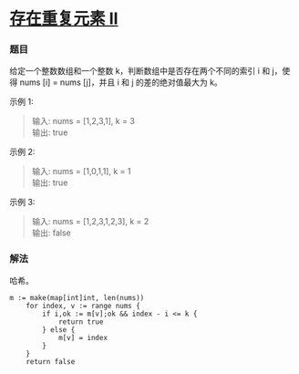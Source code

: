 # [存在重复元素 II](https://leetcode-cn.com/problems/contains-duplicate-ii/)

### 题目

给定一个整数数组和一个整数 k，判断数组中是否存在两个不同的索引 i 和 j，使得 nums [i] = nums [j]，并且 i 和 j 的差的绝对值最大为 k。

示例 1:

>输入: nums = [1,2,3,1], k = 3  
输出: true  

示例 2:

>输入: nums = [1,0,1,1], k = 1  
输出: true  

示例 3:

>输入: nums = [1,2,3,1,2,3], k = 2  
输出: false

### 解法

哈希。

```
m := make(map[int]int, len(nums))
	for index, v := range nums {
		if i,ok := m[v];ok && index - i <= k {
			return true
		} else {
			m[v] = index
		}
	}
	return false
```
